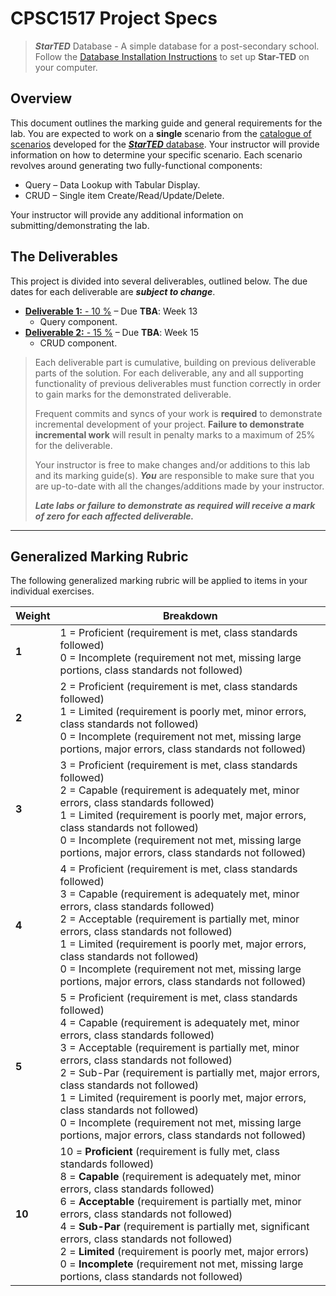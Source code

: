 # CPSC1517 Project Specs

> ***StarTED*** Database - A simple database for a post-secondary school. Follow the [Database Installation Instructions](./Database/ReadMe.md) to set up **Star-TED** on your computer.

## Overview

This document outlines the marking guide and general requirements for the lab. You are expected to work on a **single** scenario from the [catalogue of scenarios](./Scenarios/ReadMe.md) developed for the [***StarTED*** database](./Database/ReadMe.md). Your instructor will provide information on how to determine your specific scenario. Each scenario revolves around generating two fully-functional components:

* Query – Data Lookup with Tabular Display.
* CRUD – Single item Create/Read/Update/Delete.

Your instructor will provide any additional information on submitting/demonstrating the lab.

## The Deliverables

This project is divided into several deliverables, outlined below.  The due dates for each deliverable are ***subject to change***.



* [**Deliverable 1:** - 10 %](./Deliverable-1.md) – Due **TBA**: Week 13
  * Query component.
* [**Deliverable 2:** - 15 %](./Deliverable-2.md) – Due **TBA**: Week 15
  * CRUD component.

> Each deliverable part is cumulative, building on previous deliverable parts of the solution. For each deliverable, any and all supporting functionality of previous deliverables must function correctly in order to gain marks for the demonstrated deliverable.
>
> Frequent commits and syncs of your work is **required** to demonstrate incremental development of your project. **Failure to demonstrate incremental work** will result in penalty marks to a maximum of 25% for the deliverable.
> 
> Your instructor is free to make changes and/or additions to this lab and its marking guide(s). ***You*** are responsible to make sure that you are up-to-date with all the changes/additions made by your instructor.
>
> ***Late labs or failure to demonstrate as required will receive a mark of zero for each affected deliverable.***

----

## Generalized Marking Rubric

The following generalized marking rubric will be applied to items in your individual exercises.

| Weight | Breakdown |
| ----- | --------- |
| **1** | 1 = Proficient (requirement is met, class standards followed)<br />0 = Incomplete (requirement not met, missing large portions, class standards not followed) |
| **2** | 2 = Proficient (requirement is met, class standards followed)<br />1 = Limited (requirement is poorly met, minor errors, class standards not followed)<br />0 = Incomplete (requirement not met, missing large portions, major errors, class standards not followed) |
| **3** | 3 = Proficient (requirement is met, class standards followed)<br />2 = Capable (requirement is adequately met, minor errors, class standards followed)<br />1 = Limited (requirement is poorly met, major errors, class standards not followed)<br />0 = Incomplete (requirement not met, missing large portions, major errors, class standards not followed) |
| **4** | 4 = Proficient (requirement is met, class standards followed)<br />3 = Capable (requirement is adequately met, minor errors, class standards followed)<br />2 = Acceptable (requirement is partially met, minor errors, class standards not followed)<br />1 = Limited (requirement is poorly met, major errors, class standards not followed)<br />0 = Incomplete (requirement not met, missing large portions, major errors, class standards not followed) |
| **5** | 5 = Proficient (requirement is met, class standards followed)<br />4 = Capable (requirement is adequately met, minor errors, class standards followed)<br />3 = Acceptable (requirement is partially met, minor errors, class standards not followed)<br />2 = Sub-Par (requirement is partially met, major errors, class standards not followed)<br />1 = Limited (requirement is poorly met, major errors, class standards not followed)<br />0 = Incomplete (requirement not met, missing large portions, major errors, class standards not followed) |
| **10** | 10 = **Proficient** (requirement is fully met, class standards followed)<br />8 = **Capable** (requirement is adequately met, minor errors, class standards followed)<br />6 = **Acceptable** (requirement is partially met, minor errors, class standards not followed)<br />4 = **Sub-Par** (requirement is partially met, significant errors, class standards not followed)<br />2 = **Limited** (requirement is poorly met, major errors)<br />0 = **Incomplete** (requirement not met, missing large portions, class standards not followed) |
